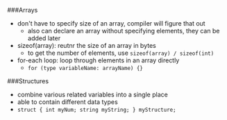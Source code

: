 ###Arrays
- don't have to specify size of an array, compiler will figure that out
  - also can declare an array without specifying elements, they can be added later
- sizeof(array): reutnr the size of an array in bytes
  - to get the number of elements, use `sizeof(array) / sizeof(int)`
- for-each loop: loop through elements in an array directly
  - `for (type variableName: arrayName) {}`

###Structures
- combine various related variables into a single place
- able to contain different data types
- `struct {
    int myNum;
    string myString;
  } myStructure;`
